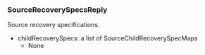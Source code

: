 ### SourceRecoverySpecsReply
Source recovery specifications.

- childRecoverySpecs: a list of SourceChildRecoverySpecMaps
  - None
